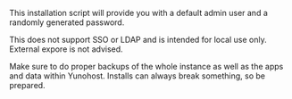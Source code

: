 This installation script will provide you with a default admin user and a randomly generated password.

This does not support SSO or LDAP and is intended for local use only. External expore is not advised.

Make sure to do proper backups of the whole instance as well as the apps and data within Yunohost. Installs can always break something, so be prepared.
